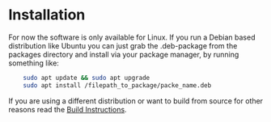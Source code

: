 # Installation

For now the software is only available for Linux.
If you run a Debian based distribution like Ubuntu you can just grab the
.deb-package from the packages directory and install via your package manager,
by running something like:
```bash
    sudo apt update && sudo apt upgrade
    sudo apt install /filepath_to_package/packe_name.deb
```
If you are using a different distribution
or want to build from source for other reasons read the [Build Instructions](3build.md#build-instructions).